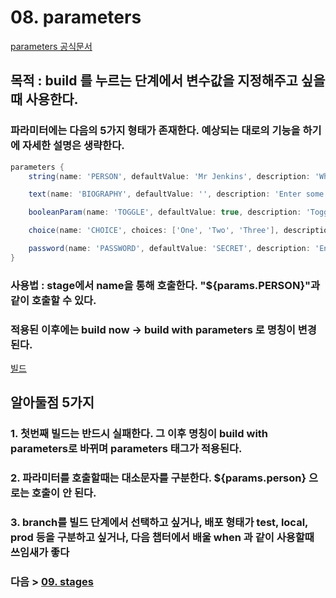 # 08. parameters
[parameters 공식문서](https://www.jenkins.io/doc/book/pipeline/syntax/#parameters)
## 목적 : build 를 누르는 단계에서 변수값을 지정해주고 싶을때 사용한다.
### 파라미터에는 다음의 5가지 형태가 존재한다. 예상되는 대로의 기능을 하기에 자세한 설명은 생략한다.
```groovy
parameters {
    string(name: 'PERSON', defaultValue: 'Mr Jenkins', description: 'Who should I say hello to?')

    text(name: 'BIOGRAPHY', defaultValue: '', description: 'Enter some information about the person')

    booleanParam(name: 'TOGGLE', defaultValue: true, description: 'Toggle this value')

    choice(name: 'CHOICE', choices: ['One', 'Two', 'Three'], description: 'Pick something')

    password(name: 'PASSWORD', defaultValue: 'SECRET', description: 'Enter a password')
}
```
### 사용법 : stage에서 name을 통해 호출한다. "${params.PERSON}"과 같이 호출할 수 있다.
### 적용된 이후에는 build now -> build with parameters 로 명칭이 변경된다.
[빌드](/images/jenParam.png)
  
## 알아둘점 5가지 
### 1. 첫번째 빌드는 반드시 실패한다. 그 이후 명칭이 build with parameters로 바뀌며 parameters 태그가 적용된다.
### 2. 파라미터를 호출할때는 대소문자를 구분한다. ${params.person} 으로는 호출이 안 된다.
### 3. branch를 빌드 단계에서 선택하고 싶거나, 배포 형태가 test, local, prod 등을 구분하고 싶거나, 다음 챕터에서 배울 when 과 같이 사용할때 쓰임새가 좋다
  

### 다음 > [09. stages](09.%20stages.md)

